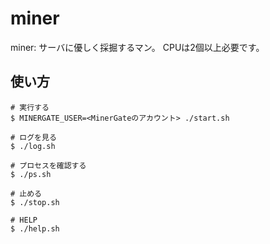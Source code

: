 # miner
miner: サーバに優しく採掘するマン。
CPUは2個以上必要です。

## 使い方
```
# 実行する
$ MINERGATE_USER=<MinerGateのアカウント> ./start.sh

# ログを見る
$ ./log.sh

# プロセスを確認する
$ ./ps.sh

# 止める
$ ./stop.sh

# HELP
$ ./help.sh
```
